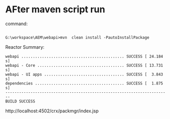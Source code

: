 AFter maven script run
=======================
command:
    
                                                     G:\workspace\AEM\webapi>mvn  clean install -PautoInstallPackage

  Reactor Summary:

    webapi ............................................. SUCCESS [ 24.184 s]
    webapi - Core ...................................... SUCCESS [ 13.731 s]
    webapi - UI apps ................................... SUCCESS [  3.843 s]
    dependencies ....................................... SUCCESS [  1.875 s]
    ------------------------------------------------------------------------
    BUILD SUCCESS

http://localhost:4502/crx/packmgr/index.jsp
